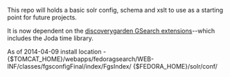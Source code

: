 This repo will holds a basic solr config, schema and xslt to use as a starting point for future projects.

It is now dependent on the [discoverygarden GSearch extensions](https://github.com/discoverygarden/dgi_gsearch_extensions)--which includes the Joda time library.

As of 2014-04-09 install location - 
{$TOMCAT_HOME}/webapps/fedoragsearch/WEB-INF/classes/fgsconfigFinal/index/FgsIndex/
{$FEDORA_HOME}/solr/conf/
